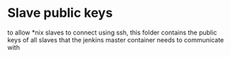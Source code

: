 # Slave public keys

 to allow *nix slaves to connect using ssh, this folder contains the public keys of all slaves that the jenkins master container needs to communicate with
